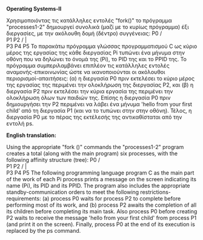 **Operating Systems-II**

Χρησιμοποιόντας τις κατάλληλες εντολές "fork()" το πρόγραμμα "processes1-2" δημιουργεί συνολικά (μαζί με το κυρίως
πρόγραμμα) έξι διεργασίες, με την ακόλουθη δομή (δέντρο) συγγένειας:
	P0
	/ \
      P1   P2
          / | \
         P3 P4 P5
Το παρακάτω πρόγραμμα γλώσσας προγραμματισμού C ως κύριο μέρος της εργασίας της κάθε διεργασίας Pi τυπώνει ένα μήνυμα 
στην οθόνη που να δηλώνει το όνομά της (Pi), το PID της και το PPID της. Το πρόγραμμα συμπεριλαμβάνει επιπλέον
τις κατάλληλες εντολές αναμονής-επικοινωνίας ώστε να ικανοποιούνται οι ακόλουθοι περιορισμοί-απαιτήσεις: (α)
η διεργασία P0 πριν εκτελέσει το κύριο μέρος της εργασίας της περιμένει την ολοκλήρωση της διεργασίας P2,
και (β) η διεργασία P2 πριν εκτελέσει την κύρια εργασία της περιμένει την ολοκλήρωση όλων των παιδιών της.
Επίσης η διεργασία P0 πριν δημιουργήσει την P2 περιμένει να λάβει ένα μήνυμα 'hello from your first child' από
τη διεργασία P1 (και να το τυπώνει στην στην οθόνη). Τέλος, η διεργασία P0 με το πέρας της εκτέλεσής της
αντικαθίσταται από την εντολή ps.

**English translation:**

Using the appropriate "fork ()" commands the "processes1-2" program creates a total (along with the main
program) six processes, with the following affinity structure (tree):
       P0
       / \
      P1 P2
	/ | \
       P3 P4 P5
The following programming language program C as the main part of the work of each Pi process prints a message
on the screen indicating its name (Pi), its PID and its PPID. The program also includes
the appropriate standby-communication orders to meet the following restrictions-requirements: (a)
process P0 waits for process P2 to complete before performing most of its work,
and (b) process P2 awaits the completion of all its children before completing its main task.
Also process P0 before creating P2 waits to receive the message 'hello from your first child' from
process P1 (and print it on the screen). Finally, process P0 at the end of its execution
is replaced by the ps command.

